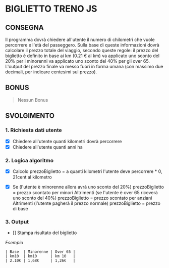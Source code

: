 # BIGLIETTO TRENO JS

## CONSEGNA

Il programma dovrà chiedere all'utente il numero di chilometri che vuole percorrere e l'età del passeggero.
Sulla base di queste informazioni dovrà calcolare il prezzo totale del viaggio, secondo queste regole:
il prezzo del biglietto è definito in base ai km (0.21 € al km)
va applicato uno sconto del 20% per i minorenni
va applicato uno sconto del 40% per gli over 65.
L'output del prezzo finale va messo fuori in forma umana (con massimo due decimali, per indicare centesimi sul prezzo). 

## BONUS
> Nessun Bonus

## SVOLGIMENTO

### 1. Richiesta dati utente
- [X] Chiedere all'utente quanti kilometri dovrà percorrere
- [X] Chiedere all'utente quanti anni ha

### 2. Logica algoritmo
- [X] Calcolo prezzoBiglietto = a quanti kilometri l'utente deve percorrere * 0,   21cent al kilometro


- [X] Se (l'utente è minorenne allora avrà uno sconto del 20%)
    prezzoBiglietto = prezzo scontato per minori
Altrimenti (se l'utente è over 65 riceverà uno sconto del 40%)
    prezzoBiglietto = prezzo scontato per anziani
Altrimenti (l'utente pagherà il prezzo normale)
    prezzoBiglietto = prezzo di base

### 3. Output

- [] Stampa risultato del biglietto

*Esempio*
```
| Base  | Minorenne | Over 65 |
| km10  | km10      | km 10   |
| 2.10€ | 1,68€     | 1,26€   |
``` 